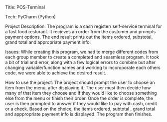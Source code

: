 Title: POS-Terminal

Tech: PyCharm (Python)

Project Description: The program is a cash register/ self-service terminal for a fast food resturant. It recieves an order from the customer and prompts payment options. The end result prints out the items ordered, substotal, grand total and appropriate payment info. 

Issues: While creating this program, we had to merge different codes from each group member to create a completed and seasmless program. It took a bit of trial and error, along with a few logical errors to combine but after changing variable/function names and working to incoroporate each others code, we were able to achieve the desired result. 

How to use the project: The project should prompt the user to choose an item from the menu, after displaying it. The user must then decide how many of that item they choose and if they would like to choose something else from the menu or finish their order. Once the order is complete, the user is then prompted to answer if they would like to pay with cash, credit or a check. Based on the choice, the items ordered, subtotal , grand total and apppropriate payment info is displayed. The program then finishes. 

